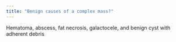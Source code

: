 ```yaml
---
title: "Benign causes of a complex mass?"
---
```

Hematoma, abscess, fat necrosis, galactocele, and benign cyst with adherent debris

